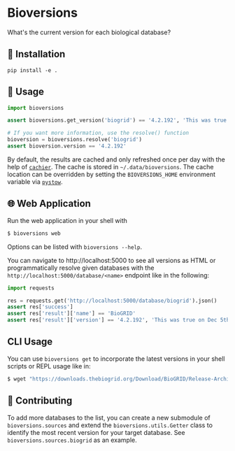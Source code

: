 # Bioversions

What's the current version for each biological database?

## 🚀 Installation

`pip install -e .`

## 💪 Usage

```python
import bioversions

assert bioversions.get_version('biogrid') == '4.2.192', 'This was true on Dec 5th, 2020!'

# If you want more information, use the resolve() function
bioversion = bioversions.resolve('biogrid')
assert bioversion.version == '4.2.192'
```

By default, the results are cached and only refreshed once per day with
the help of [`cachier`](https://github.com/shaypal5/cachier). The cache is stored
in `~/.data/bioversions`. The  cache location can be overridden by setting the
`BIOVERSIONS_HOME` environment variable via [`pystow`](https://github.com/cthoyt/pystow).

## 🌐 Web Application

Run the web application in your shell with

```bash
$ bioversions web
```

Options can be listed with `bioversions --help`.

You can navigate to http://localhost:5000 to see all versions
as HTML or programmatically resolve given databases with the
`http://localhost:5000/database/<name>` endpoint like in the
following:

```python
import requests

res = requests.get('http://localhost:5000/database/biogrid').json()
assert res['success']
assert res['result']['name'] == 'BioGRID'
assert res['result']['version'] == '4.2.192', 'This was true on Dec 5th, 2020!'
```

## CLI Usage

You can use `bioversions get` to incorporate the latest versions in your shell scripts
or REPL usage like in:

```bash
$ wget "https://downloads.thebiogrid.org/Download/BioGRID/Release-Archive/BIOGRID-$(bioversions get biogrid)/BIOGRID-ALL-$(bioversions get biogrid).mitab.zip"
```

## 🙏 Contributing

To add more databases to the list, you can create a new submodule of
`bioversions.sources` and extend the `bioversions.utils.Getter` class
to identify the most recent version for your target database. See
`bioversions.sources.biogrid` as an example.
